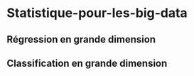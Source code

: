 # Statistique-pour-les-big-data

## Régression en grande dimension


## Classification en grande dimension




